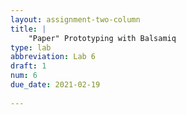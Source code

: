 ```yaml
---
layout: assignment-two-column
title: |
    "Paper" Prototyping with Balsamiq
type: lab
abbreviation: Lab 6
draft: 1
num: 6
due_date: 2021-02-19
    
---
```

